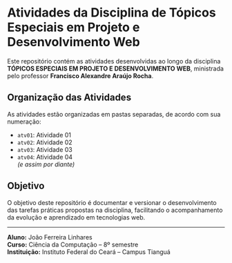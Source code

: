 # Atividades da Disciplina de Tópicos Especiais em Projeto e Desenvolvimento Web

Este repositório contém as atividades desenvolvidas ao longo da disciplina **TÓPICOS ESPECIAIS EM PROJETO E DESENVOLVIMENTO WEB**, ministrada pelo professor **Francisco Alexandre Araújo Rocha**.

## Organização das Atividades

As atividades estão organizadas em pastas separadas, de acordo com sua numeração:

- `atv01`: Atividade 01  
- `atv02`: Atividade 02  
- `atv03`: Atividade 03  
- `atv04`: Atividade 04  
_(e assim por diante)_

## Objetivo

O objetivo deste repositório é documentar e versionar o desenvolvimento das tarefas práticas propostas na disciplina, facilitando o acompanhamento da evolução e aprendizado em tecnologias web.

---

**Aluno:** João Ferreira Linhares  
**Curso:** Ciência da Computação – 8º semestre  
**Instituição:** Instituto Federal do Ceará – Campus Tianguá  

